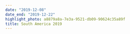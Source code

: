 ```yaml
---
date: "2019-12-08"
date_end: "2019-12-22"
highlight_photo: a8879a8a-7e3a-9521-db09-90624c35a89f
title: South America 2019
---
```

